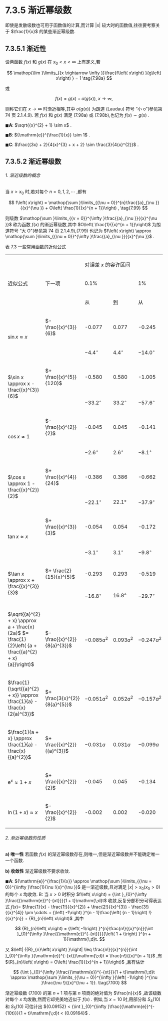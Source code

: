 # 7.3.5 渐近幂级数

即使是发散级数也可用于函数值的计算,而计算 $\left| x\right|$ 较大时的函数值,往往要考察关于 $\frac{1}{x}$ 的某些渐近幂级数.

## 7.3.5.1 渐近性

设两函数 $f\left( x\right)$ 和 $g\left( x\right)$ 在 ${x}_{0} < x < \infty$ 上有定义,若

$$
\mathop{\lim }\limits_{{x \rightarrow  \infty }}\frac{f\left( x\right) }{g\left( x\right) } = 1 \tag{7.98a}
$$

或

$$
f\left( x\right)  = g\left( x\right)  + o\left( {g\left( x\right) }\right) ,\;x \rightarrow  \infty , \tag{7.98b}
$$

则称它们在 $x \rightarrow  \infty$ 时渐近相等,其中 $o\left( {g\left( x\right) }\right)$ 为朗道 (Laudau) 符号 “小 o”(参见第 74 页 2.1.4.9). 若 $f\left( x\right)$ 和 $g\left( x\right)$ 满足 (7.98a) 或 (7.98b),也记为 $f\left( x\right)  \sim  g\left( x\right)$ .

$\blacksquare \mathbf{A}$: $\sqrt{{x}^{2} + 1} \sim  x$ .

$\blacksquare \mathbf{B}$: ${\mathrm{e}}^{\frac{1}{x}} \sim  1$ .

$\blacksquare \mathbf{C}$: $\frac{{3x} + 2}{4{x}^{3} + x + 2} \sim  \frac{3}{4{x}^{2}}$ .

## 7.3.5.2 渐近幂级数

###### 1. 渐近级数的概念

当 $x > {x}_{0}$ 时,若对每个 $n = 0,1,2,\cdots$ ,都有

$$
f\left( x\right)  = \mathop{\sum }\limits_{{\nu  = 0}}^{n}\frac{{a}_{\nu }}{{x}^{\nu }} + O\left( \frac{1}{{x}^{n + 1}}\right) , \tag{7.99}
$$

则级数 $\mathop{\sum }\limits_{{v = 0}}^{\infty }\frac{{a}_{\nu }}{{x}^{\nu }}$ 称为函数 $f\left( x\right)$ 的渐近幂级数,其中 $O\left( \frac{1}{{x}^{n + 1}}\right)$ 为朗道符号 “大 O"(参见第 74 页 2.1.4.9),(7.99) 也记为 $f\left( x\right)  \approx  \mathop{\sum }\limits_{{\nu  = 0}}^{\infty }\frac{{a}_{\nu }}{{x}^{\nu }}$ .

表 7.3 一些常用函数的近似公式

<table><tr><td rowspan="3">

近似公式

</td><td rowspan="3">

下一项

</td><td colspan="6">

对误差 $x$ 的容许区间

</td></tr><tr><td colspan="2">

0.1%

</td><td colspan="2">

1%

</td><td colspan="2">

10%

</td></tr><tr><td>

从

</td><td>

到

</td><td>

从

</td><td>

到

</td><td>

从

</td><td>

到

</td></tr><tr><td rowspan="2">

$\sin x \approx  x$

</td><td>

$- \frac{{x}^{3}}{6}$

</td><td>

-0.077

</td><td>

0.077

</td><td>

-0.245

</td><td>

0.245

</td><td>

-0.786

</td><td>

0.786

</td></tr><tr><td/><td>

$- {4.4}^{ \circ  }$

</td><td>

${4.4}^{ \circ  }$

</td><td>

$- {14.0}^{ \circ  }$

</td><td>

14.0°

</td><td>

$- {45.0}^{ \circ  }$

</td><td>

${45.0}^{ \circ  }$

</td></tr><tr><td rowspan="2">

$\sin x \approx  x - \frac{{x}^{3}}{6}$

</td><td>

$+ \frac{{x}^{5}}{120}$

</td><td>

-0.580

</td><td>

0.580

</td><td>

-1.005

</td><td>

1.005

</td><td>

-1.632

</td><td>

1.632

</td></tr><tr><td/><td>

$- {33.2}^{ \circ  }$

</td><td>

${33.2}^{ \circ  }$

</td><td>

$- {57.6}^{ \circ  }$

</td><td>

57.6°

</td><td>

$- {93.5}^{ \circ  }$

</td><td>

${93.5}^{ \circ  }$

</td></tr><tr><td rowspan="2">

$\cos x \approx  1$

</td><td>

$- \frac{{x}^{2}}{2}$

</td><td>

-0.045

</td><td>

0.045

</td><td>

-0.141

</td><td>

0.141

</td><td>

-0.415

</td><td>

0.415

</td></tr><tr><td/><td>

$- {2.6}^{ \circ  }$

</td><td>

${2.6}^{ \circ  }$

</td><td>

$- {8.1}^{ \circ  }$

</td><td>

${8.1}^{ \circ  }$

</td><td>

$- {25.8}^{ \circ  }$

</td><td>

${25.8}^{ \circ  }$

</td></tr><tr><td rowspan="2">

$\cos x \approx  1 - \frac{{x}^{2}}{2}$

</td><td>

$+ \frac{{x}^{4}}{24}$

</td><td>

-0.386

</td><td>

0.386

</td><td>

-0.662

</td><td>

0.662

</td><td>

-1.036

</td><td>

1.036

</td></tr><tr><td/><td>

$- {22.1}^{ \circ  }$

</td><td>

22.1°

</td><td>

$- {37.9}^{ \circ  }$

</td><td>

37.9°

</td><td>

$- {59.3}^{ \circ  }$

</td><td>

59.3°

</td></tr><tr><td rowspan="2">

$\tan x \approx  x$

</td><td>

$+ \frac{{x}^{3}}{3}$

</td><td>

-0.054

</td><td>

0.054

</td><td>

-0.172

</td><td>

0.172

</td><td>

-0.517

</td><td>

0.517

</td></tr><tr><td/><td>

$- {3.1}^{ \circ  }$

</td><td>

${3.1}^{ \circ  }$

</td><td>

$- {9.8}^{ \circ  }$

</td><td>

${9.8}^{ \circ  }$

</td><td>

$- {29.6}^{ \circ  }$

</td><td>

29.6°

</td></tr><tr><td rowspan="2">

$\tan x \approx  x + \frac{{x}^{3}}{3}$

</td><td>

$+ \frac{2}{15}{x}^{5}$

</td><td>

-0.293

</td><td>

0.293

</td><td>

-0.519

</td><td>

0.519

</td><td>

-0.895

</td><td>

0.895

</td></tr><tr><td/><td>

$- {16.8}^{ \circ  }$

</td><td>

16.8°

</td><td>

$- {29.7}^{ \circ  }$

</td><td>

29.7°

</td><td>

$- {51.3}^{ \circ  }$

</td><td>

51.3°

</td></tr><tr><td>

$\sqrt{{a}^{2} + x} \approx  a + \frac{x}{2a}$ $= \frac{1}{2}\left( {a + \frac{{a}^{2} + x}{a}}\right)$

</td><td>

$- \frac{{x}^{2}}{8{a}^{3}}$

</td><td>

$- {0.085}{a}^{2}$

</td><td>

${0.093}{a}^{2}$

</td><td>

$- {0.247}{a}^{2}$

</td><td>

${0.328}{a}^{2}$

</td><td>

$- {0.607}{a}^{2}$

</td><td>

${1.545}{a}^{2}$

</td></tr><tr><td>

$\frac{1}{\sqrt{{a}^{2} + x}} \approx  \frac{1}{a} - \frac{x}{2{a}^{3}}$

</td><td>

$+ \frac{3{x}^{2}}{8{a}^{5}}$

</td><td>

$- {0.051}{a}^{2}$

</td><td>

${0.052}{a}^{2}$

</td><td>

$- {0.157}{a}^{2}$

</td><td>

${0.166}{a}^{2}$

</td><td>

$- {0.488}{a}^{2}$

</td><td>

${0.530}{a}^{2}$

</td></tr><tr><td>

$\frac{1}{a + x} \approx  \frac{1}{a} - \frac{x}{{a}^{2}}$

</td><td>

$+ \frac{{x}^{2}}{{a}^{3}}$

</td><td>

$- {0.031a}$

</td><td>

${0.031a}$

</td><td>

$- {0.099a}$

</td><td>

${0.099a}$

</td><td>

$- {0.301a}$

</td><td>

${0.301a}$

</td></tr><tr><td>

${\mathrm{e}}^{x} \approx  1 + x$

</td><td>

$+ \frac{{x}^{2}}{2}$

</td><td>

-0.045

</td><td>

0.045

</td><td>

-0.134

</td><td>

0.148

</td><td>

-0.375

</td><td>

0.502

</td></tr><tr><td>

$\ln \left( {1 + x}\right)  \approx  x$

</td><td>

$- \frac{{x}^{2}}{2}$

</td><td>

-0.002

</td><td>

0.002

</td><td>

-0.020

</td><td>

0.020

</td><td>

-0.176

</td><td>

0.230

</td></tr></table>

###### 2. 渐近幂级数的性质

**a) 唯一性** 若函数 $f\left( x\right)$ 的渐近幂级数存在,则唯一,但是渐近幂级数并不能确定唯一一个函数.

**b) 收敛性** 渐近幂级数不要求收敛.

$\blacksquare \mathbf{A}$: ${\mathrm{e}}^{\frac{1}{x}} \approx  \mathop{\sum }\limits_{{\nu  = 0}}^{\infty }\frac{1}{\nu !{x}^{\nu }}$ 是一渐近级数,且对满足 $\left| x\right|  > {x}_{0}\left( {{x}_{0} > 0}\right)$ 的每个 $x$ 均收敛. B: 当 $x > 0$ 时积分 $f\left( x\right)  = {\int }_{0}^{\infty }\frac{{\mathrm{e}}^{-{xt}}}{1 + t}\mathrm{\;d}t$ 收敛,反复分部积分可得表达式 $f\left( x\right)  =$ $\frac{1}{x} - \frac{1!}{{x}^{2}} + \frac{2!}{{x}^{3}} - \frac{3!}{{x}^{4}} \pm  \cdots  + {\left( -1\right) }^{n - 1}\frac{\left( {n - 1}\right) !}{{x}^{n}} + {R}_{n}\left( x\right)$ ,其中

$$
{R}_{n}\left( x\right)  = {\left( -1\right) }^{n}\frac{n!}{{x}^{n}}{\int }_{0}^{\infty }\frac{{\mathrm{e}}^{-{xt}}}{{\left( 1 + t\right) }^{n + 1}}\mathrm{\;d}t.
$$

又 $\left| {{R}_{n}\left( x\right) }\right|  \leq  \frac{n!}{{x}^{n}}{\int }_{0}^{\infty }{\mathrm{e}}^{-{xt}}\mathrm{\;d}t = \frac{n!}{{x}^{n + 1}}$ ,有 ${R}_{n}\left( x\right)  = O\left( \frac{1}{{x}^{n + 1}}\right)$ ,且有估计

$$
{\int }_{0}^{\infty }\frac{{\mathrm{e}}^{-{xt}}}{1 + t}\mathrm{\;d}t \approx  \mathop{\sum }\limits_{{\nu  = 0}}^{\infty }{\left( -1\right) }^{\nu }\frac{\nu !}{{x}^{\nu  + 1}}. \tag{7.100}
$$

渐近幂级数 (7.100) 的第 $n + 1$ 项与第 $n$ 项商的绝对值为 $\frac{n}{x}$ ,故该级数对每个 $x$ 均发散,然而它却完美地近似于 $f\left( x\right)$ . 例如,当 $x = {10}$ 时,用部分和 ${S}_{4}\left( {10}\right)$ 和 ${S}_{5}\left( {10}\right)$ 可估计出 ${0.09152} < {\int }_{0}^{\infty }\frac{{\mathrm{e}}^{-{10t}}}{1 + t}\mathrm{\;d}t < {0.09164}$ .

